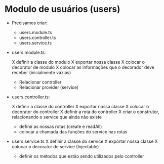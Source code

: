 # Modulo de usuários (users)

- Precisamos criar:

  - users.module.ts
  - users.controller.ts
  - users.service.ts

- users.module.ts:

  X definir a classe do modulo
  X exportar nossa classe
  X colocar o decorator de modulo
  X colocar as informações que o decorador deve receber (inicialmente vazias)

  - Relacionar controller
  - Relacionar provider (service)

- users.controller.ts:

  X definir a classe do controller
  X exportar nossa classe
  X colocar o decorator do controller
  X definir a rota do controller
  X criar o construtor, relacionando o service que ainda não existe

  - definir as nossas rotas (create e readAll)
  - colocar a chamada das funções do service nas rotas

- users.service.ts
  X definir a classe do service
  X exportar nossa classe
  X colocar o decorator de service (Injectable)
  - definir os métodos que estão sendo utilizados pelo controller
